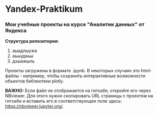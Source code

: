 # Yandex-Praktikum
### Мои учебные проекты на курсе "Аналитик данных" от Яндекса

**Структура репозитория:**
1. аыадлыужа
2. аьыудаьы
3. дхыажыль


Проекты загружены в формате .ipynb. В некоторых случаях это html-файлы - например, чтобы сохранить интерактивные возможности объектов библиотеки plotly.

**ВАЖНО:** Если файл не отображается на гитхабе, откройте его через NBviewer. Для этого нужно скопировать URL страницы с проектом на гитхабе и вставить его в соответствующее поле здесь: https://nbviewer.jupyter.org/.

